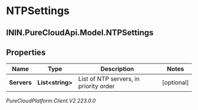 # NTPSettings

## ININ.PureCloudApi.Model.NTPSettings

## Properties

|Name | Type | Description | Notes|
|------------ | ------------- | ------------- | -------------|
| **Servers** | **List&lt;string&gt;** | List of NTP servers, in priority order | [optional] |



_PureCloudPlatform.Client.V2 223.0.0_
